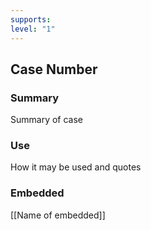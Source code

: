 ```yaml
---
supports: 
level: "1"
---
```

## Case Number

### Summary

Summary of case

### Use

How it may be used and quotes

### Embedded

[[Name of embedded]]